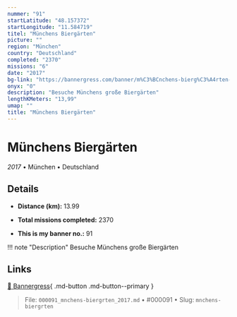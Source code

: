 ```yaml
---
nummer: "91"
startLatitude: "48.157372"
startLongitude: "11.584719"
titel: "Münchens Biergärten"
picture: ""
region: "München"
country: "Deutschland"
completed: "2370"
missions: "6"
date: "2017"
bg-link: "https://bannergress.com/banner/m%C3%BCnchens-bierg%C3%A4rten-ce86"
onyx: "0"
description: "Besuche Münchens große Biergärten"
lengthKMeters: "13,99"
umap: ""
title: "Münchens Biergärten"
---
```

# Münchens Biergärten

*2017* • München • Deutschland



## Details
- **Distance (km):** 13.99

- **Total missions completed:** 2370
- **This is my banner no.:** 91


!!! note "Description"
    Besuche Münchens große Biergärten



## Links
[🔗 Bannergress](https://bannergress.com/banner/m%C3%BCnchens-bierg%C3%A4rten-ce86){ .md-button .md-button--primary }



> File: `000091_mnchens-biergrten_2017.md` • #000091 • Slug: `mnchens-biergrten`
